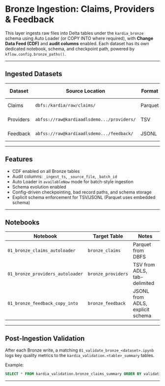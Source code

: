 # Bronze Ingestion: Claims, Providers & Feedback

This layer ingests raw files into Delta tables under the `kardia_bronze` schema using Auto Loader (or COPY INTO where required), with **Change Data Feed (CDF)** and **audit columns** enabled. Each dataset has its own dedicated notebook, schema, and checkpoint path, powered by `kflow.config.bronze_paths()`.

---

## Ingested Datasets

| Dataset   | Source Location                              | Format    | Loader Type     | Bronze Table                     |
|-----------|-----------------------------------------------|-----------|------------------|----------------------------------|
| Claims    | `dbfs:/kardia/raw/claims/`                   | Parquet   | Auto Loader      | `kardia_bronze.bronze_claims`    |
| Providers | `abfss://raw@kardiaadlsdemo.../providers/`   | TSV       | Auto Loader      | `kardia_bronze.bronze_providers` |
| Feedback  | `abfss://raw@kardiaadlsdemo.../feedback/`    | JSONL     | Auto Loader      | `kardia_bronze.bronze_feedback`  |

---

## Features

- CDF enabled on all Bronze tables  
- Audit columns: `_ingest_ts`, `_source_file`, `_batch_id`  
- Auto Loader in `availableNow` mode for batch-style ingestion  
- Schema evolution enabled  
- Config-driven checkpointing, bad record paths, and schema storage  
- Explicit schema enforcement for TSV/JSONL (Parquet uses embedded schema)

---

## Notebooks

| Notebook                          | Target Table                      | Notes                            |
|----------------------------------|-----------------------------------|----------------------------------|
| `01_bronze_claims_autoloader`    | `bronze_claims`                   | Parquet from DBFS                |
| `01_bronze_providers_autoloader`| `bronze_providers`                | TSV from ADLS, tab-delimited     |
| `01_bronze_feedback_copy_into`   | `bronze_feedback`                 | JSONL from ADLS, explicit schema |

---

## Post-Ingestion Validation

After each Bronze write, a matching `01_validate_bronze_<dataset>.ipynb` logs key quality metrics to the `kardia_validation.<table>_summary` tables.

Example:
```sql
SELECT * FROM kardia_validation.bronze_claims_summary ORDER BY validation_run_ts DESC;
```

---
